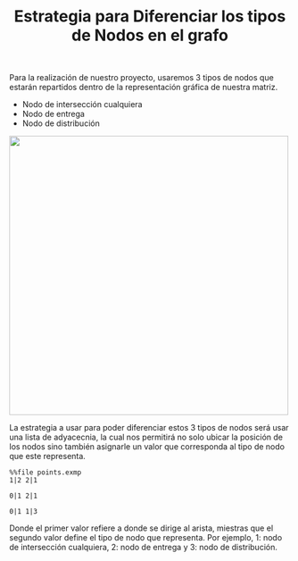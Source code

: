 <h1 align="center"> Estrategia para Diferenciar los tipos de Nodos en el grafo</h1>
</br>

Para la realización de nuestro proyecto, usaremos 3 tipos de nodos que estarán repartidos dentro de la representación gráfica de nuestra matriz.
  - Nodo de intersección cualquiera
  - Nodo de entrega
  - Nodo de distribución

<img align="center" src="https://c8.alamy.com/compes/rp3b1r/monton-de-bolas-de-colores-como-telon-de-fondo-el-sustrato-divertido-juguete-para-ninos-fondo-multicolor-rp3b1r.jpg" width="500px">

La estrategia a usar para poder diferenciar estos 3 tipos de nodos será usar una lista de adyacecnia, la cual nos permitirá no solo ubicar la posición 
de los nodos sino también asignarle un valor que corresponda al tipo de nodo que este representa.

```
%%file points.exmp
1|2 2|1

0|1 2|1

0|1 1|3

```

Donde el primer valor refiere a donde se dirige al arista, miestras que el segundo valor define el tipo de nodo que representa. Por ejemplo, 1: nodo de intersección cualquiera,
2: nodo de entrega y 3: nodo de distribución.
